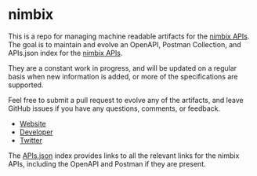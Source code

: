 # nimbixThis is a repo for managing machine readable artifacts for the [nimbix APIs](http://www.nimbix.net/). The goal is to maintain and evolve an OpenAPI, Postman Collection, and APIs.json index for the [nimbix APIs](http://www.nimbix.net/).They are a constant work in progress, and will be updated on a regular basis when new information is added, or more of the specifications are supported.Feel free to submit a pull request to evolve any of the artifacts, and leave GitHub issues if you have any questions, comments, or feedback.- [Website](http://www.nimbix.net/)- [Developer](http://www.nimbix.net/)- [Twitter](https://twitter.com/Nimbix)The [APIs.json](https://github.com/api-evangelist/nimbix/blob/master/apis.json) index provides links to all the relevant links for the nimbix APIs, including the OpenAPI and Postman if they are present.